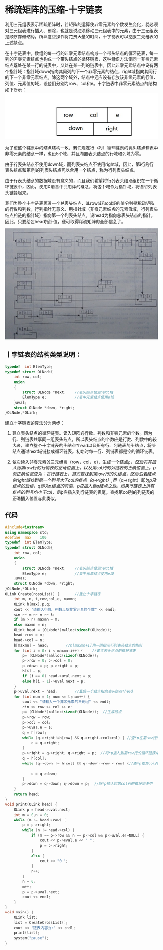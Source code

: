 # 稀疏矩阵的压缩-十字链表
利用三元组表表示稀疏矩阵时，若矩阵的运算使非零元素的个数发生变化，就必须对三元组表进行插入、删除，也就是说必须移动三元组表中的元素，由于三元组表是顺序存储结构，所以这些操作将花费大量的时间，十字链表可以克服三元组表的上述缺点。

  在十字链表中，数组的每一行的非零元素结点构成一个带头结点的循环链表，每一列的非零元素结点也构成一个带头结点的循环链表，这种组织方法使同一非零元素结点既处在某一行的链表中，又处在某一列的链表中。因此非零元素结点中设有两个指针域：指针域down指向其同列的下一个非零元素的结点，right域指向其同行的下一个非零元素结点。除这两个域外，结点中还应设有存放该非零元素的行值、列值、元素值的域，设他们分别为row、col和e。十字链表中非零元素结点的结构如下所示：
![](images/Cross_link_table.jpg)

为了使整个链表中的结点结构一致，我们规定行（列）循环链表的表头结点和表中非零元素的结点一样，也设5个域，并且均置表头结点的行域和列域为零。

由于行表头结点不使用down域，而列表头结点不使用right域，因此，第i行的行表头结点和第i列的列表头结点可以合用一个结点，称为行列表头结点。

由于行表头结点的数据域没有意义的，而且我们希望将行列表头结点组织在一个循环链表中，因此，使用C语言中共用体的概念，将这个域作为指针域，将各行列表头链接起来。

我们为整个十字链表再设一个总表头结点，其row域和col域的值分别是稀疏矩阵的行数和列数，行列指针无意义，用指针域（非零元素结点的元素值域，行列表头结点相链的指针域）指向第一个列表头结点。设head为指向总表头结点的指针，因此，只要给定head指针值，便可取得稀疏矩阵的全部信息了。

![](images/Cross_link_table_outline.jpg)

## 十字链表的结构类型说明：
```cpp
typedef  int ElemType;
typedef struct OLNode{
	int row, col;
	union 
	{
		struct OLNode *next;	//表头结点使用next域
		ElemType e;				//表中元素结点使用e域
	}uval;
	struct OLNode *down, *right;
}OLNode,*OLink;
```
建立十字链表的算法分为两步：
1. 建立表头结点的循环链表。读入矩阵的行数、列数和非零元素的个数。因为行、列链表共享同一组表头结点，所以表头结点的个数应是行数、列数中的较大者。建立整个十字链表的头结点*head以及所有行、列链表的头结点，将头结点通过next域链接成循环链表。初始时每一行、列链表都是空的循环链表。

2. 依次读入非零元素的三元组表（row，col，e），生成一个结点*p，然后将其插入到第row行的行链表的正确位置上，以及第col列的列链表的正确位置上。*p的正确位置应为：在行链表上，首先查找到第row行的头结点，然后沿着结点的right域找到第一个列号大于col的结点*（q->right）,而*（q->right）即为*p及结点的后继，*q即为*p结点的前驱，*p应插入到*q结点之后。如果行链表上所有结点的列号均小于col，则*p应插入到行链表的表尾。查找第col列的列链表的正确插入位置与此类似。

## 代码
```cpp
#include<iostream>
using namespace std;
#define  max    100
typedef  int ElemType;
typedef struct OLNode{
	int row, col;
	union 
	{
		struct OLNode *next;	//表头结点使用next域
		ElemType e;				//表中元素结点使用e域
	}uval;
	struct OLNode *down, *right;
}OLNode,*OLink;
OLink CreateCrossList() {		//建立十字链表
	int m, n, t,row,col,e, maxmn;
	OLink h[max],p,q;
	cout << "请输入行数、列数以及非零元素的个数" << endl;
	cin >> m >> n >> t;
	if (m > n) maxmn = m;
	else maxmn = n;
	OLink head = (OLNode*)malloc(sizeof(OLNode));
	head->row = m;
	head->col = n;
	h[maxmn] = head;		//h[maxmn+1]为一组指示行列表头结点的指针
	for (int i = 0; i < maxmn;i++) {	//建立表头结点的循环链表	
	    p= (OLNode*)malloc(sizeof(OLNode));
		p->row = 0; p->col = 0;
		p->down = p; p->right = p;
		h[i] = p;
		if (i == 0) head->uval.next = p;
		else h[i - 1]->uval.next = p;
	}
	p->uval.next = head;		//最后一个结点指向表头结点*head
	for (int num = 1; num <= t;num++) {
		cout << "请输入一个非零元素的三元组" << endl;
		cin >> row >> col >> e;
		p= (OLNode*)malloc(sizeof(OLNode));  //生成结点
		p->row = row;
		p->col = col;
		p->uval.e = e;
		q = h[row];
		while (q->right!=h[row] && q->right->col<col) {	//查*p在第row行的插入位置
			q = q->right;
		}
		p->right = q->right; q->right = p;  //将*p插入到第row行的循环链表中
		q = h[col];
		while (q->down != h[col] && q->down->row < row) {//查*p在第col列的插入位置
 
			q = q->down;
		}
		p->down = q->down; q->down = p;  //将*p插入到第col列的循环链表中
	}
	return head;
}
void print(OLink head) {
	OLink p = head->uval.next;
	int m = 0,n = 0;
	while (m != head->row) {
		p = p->right;
		while (n != head->col) {
			if (m == p->row && n == p->col && p->uval.e!=NULL) {
				cout << p->uval.e << " ";
				p = p->right;
			}
			else {
				cout << "0 ";
			}
			n++;
		}
		n = 0;
		m++;
		p = p->uval.next;
		cout << endl;
	}
}
void main() {
	OLink list;
	list = CreateCrossList();
	cout << "链表内容为:" << endl;
	print(list);
	system("pause");
}
```

